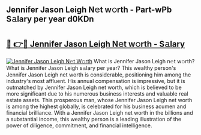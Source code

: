 ## Jennifer Jason Leigh N𝚎t w𝚘rth - Part-wPb S𝚊lary per year d0KDn

# <h2><a href="http://gc3dmu.nevu.top/?p=Jennifer+Jason+Leigh">🔗 👉🔴 Jennifer Jason Leigh N𝚎t w𝚘rth - S𝚊lary</a></h2>

[![Jennifer Jason Leigh N𝚎t W𝚘rth](https://i.imgur.com/Oavwk0R.jpeg)](http://gc3dmu.nevu.top/?p=Jennifer+Jason+Leigh)
What is Jennifer Jason Leigh n𝚎t w𝚘rth? What is Jennifer Jason Leigh s𝚊lary per year?
This wealthy person's Jennifer Jason Leigh net worth is considerable, positioning him among the industry's most affluent. His annual compensation is impressive, but it is outmatched by Jennifer Jason Leigh net worth, which is believed to be more significant due to his numerous business interests and valuable real estate assets. This prosperous man, whose Jennifer Jason Leigh net worth is among the highest globally, is celebrated for his business acumen and financial brilliance. With a Jennifer Jason Leigh net worth in the billions and a substantial income, this wealthy person is a leading illustration of the power of diligence, commitment, and financial intelligence.
